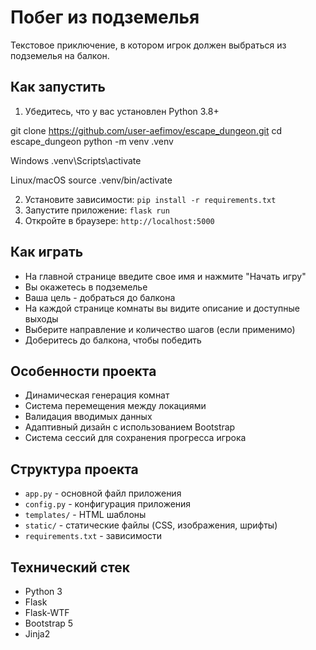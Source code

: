 # Побег из подземелья

Текстовое приключение, в котором игрок должен выбраться из подземелья на балкон.

## Как запустить
1. Убедитесь, что у вас установлен Python 3.8+

git clone https://github.com/user-aefimov/escape_dungeon.git
cd escape_dungeon
python -m venv .venv

Windows
.venv\Scripts\activate

Linux/macOS
source .venv/bin/activate

2. Установите зависимости: `pip install -r requirements.txt`
3. Запустите приложение: `flask run`
4. Откройте в браузере: `http://localhost:5000`

## Как играть

- На главной странице введите свое имя и нажмите "Начать игру"
- Вы окажетесь в подземелье
- Ваша цель - добраться до балкона
- На каждой странице комнаты вы видите описание и доступные выходы
- Выберите направление и количество шагов (если применимо)
- Доберитесь до балкона, чтобы победить

## Особенности проекта

- Динамическая генерация комнат
- Система перемещения между локациями
- Валидация вводимых данных
- Адаптивный дизайн с использованием Bootstrap
- Система сессий для сохранения прогресса игрока

## Структура проекта

- `app.py` - основной файл приложения
- `config.py` - конфигурация приложения
- `templates/` - HTML шаблоны
- `static/` - статические файлы (CSS, изображения, шрифты)
- `requirements.txt` - зависимости

## Технический стек

- Python 3
- Flask
- Flask-WTF
- Bootstrap 5
- Jinja2